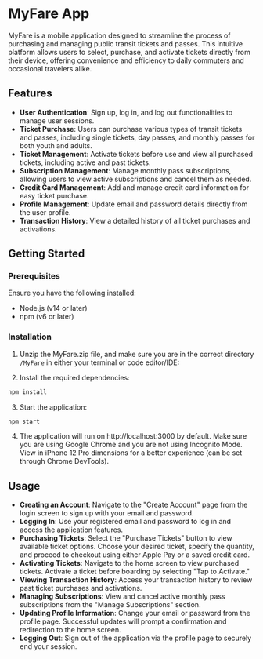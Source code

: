 # MyFare App

MyFare is a mobile application designed to streamline the process of purchasing and managing public transit tickets and passes. This intuitive platform allows users to select, purchase, and activate tickets directly from their device, offering convenience and efficiency to daily commuters and occasional travelers alike.

## Features

- **User Authentication**: Sign up, log in, and log out functionalities to manage user sessions.
- **Ticket Purchase**: Users can purchase various types of transit tickets and passes, including single tickets, day passes, and monthly passes for both youth and adults.
- **Ticket Management**: Activate tickets before use and view all purchased tickets, including active and past tickets.
- **Subscription Management**: Manage monthly pass subscriptions, allowing users to view active subscriptions and cancel them as needed.
- **Credit Card Management**: Add and manage credit card information for easy ticket purchase.
- **Profile Management**: Update email and password details directly from the user profile.
- **Transaction History**: View a detailed history of all ticket purchases and activations.

## Getting Started

### Prerequisites

Ensure you have the following installed:

- Node.js (v14 or later)
- npm (v6 or later)

### Installation

1. Unzip the MyFare.zip file, and make sure you are in the correct directory ```/MyFare``` in either your terminal or code editor/IDE:

2. Install the required dependencies:

```bash
npm install
```

3. Start the application:

```bash
npm start
```

4. The application will run on http://localhost:3000 by default. Make sure you are using Google Chrome and you are not using Incognito Mode. View in iPhone 12 Pro dimensions for a better experience (can be set through Chrome DevTools).

## Usage

- **Creating an Account**: Navigate to the "Create Account" page from the login screen to sign up with your email and password.
- **Logging In**: Use your registered email and password to log in and access the application features.
- **Purchasing Tickets**: Select the "Purchase Tickets" button to view available ticket options. Choose your desired ticket, specify the quantity, and proceed to checkout using either Apple Pay or a saved credit card.
- **Activating Tickets**: Navigate to the home screen to view purchased tickets. Activate a ticket before boarding by selecting "Tap to Activate."
- **Viewing Transaction History**: Access your transaction history to review past ticket purchases and activations.
- **Managing Subscriptions**: View and cancel active monthly pass subscriptions from the "Manage Subscriptions" section.
- **Updating Profile Information**: Change your email or password from the profile page. Successful updates will prompt a confirmation and redirection to the home screen.
- **Logging Out**: Sign out of the application via the profile page to securely end your session.
